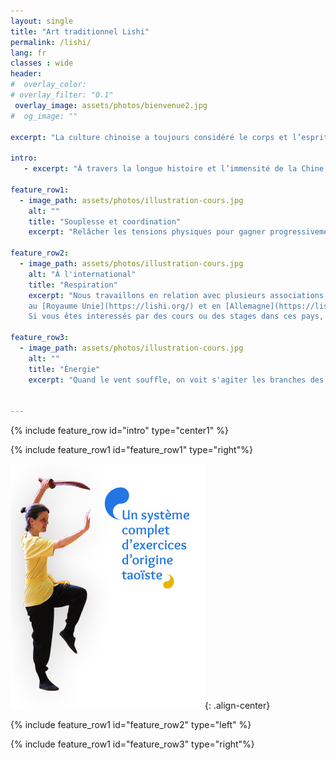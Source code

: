 ```yaml
---
layout: single
title: "Art traditionnel Lishi"
permalink: /lishi/
lang: fr
classes : wide
header:
#  overlay_color: 
# overlay_filter: "0.1"
 overlay_image: assets/photos/bienvenue2.jpg
#  og_image: ""
  
excerpt: "La culture chinoise a toujours considéré le corps et l’esprit comme un tout indissociable et elle dispose d’une tradition plusieurs fois millénaire d’exercices physiques conçus dans des buts très divers: pour le combat, pour améliorer santé et bien être, dans le cadre de techniques d’éveil spirituel, … ces objectifs étant souvent indissociablement liés."

intro: 
   - excerpt: "À travers la longue histoire et l’immensité de la Chine, des systèmes cohérents d’exercices se sont développés, enrichis et diversifiés en de multiples ramifications. La gymnastique chinoise qui est pratiquée au sein de l’AGCL est issue de cette tradition. Plus précisément, elle correspond au 'Weihai Li Shi Quan Fa', système d'exercices issu du Tai Chi Chuan (Quan Fa) élaboré et transmis par la famille Li (Li Shi) de la ville de Weihai (Province de Shandong au bord de la mer Jaune)."

feature_row1:
  - image_path: assets/photos/illustration-cours.jpg
    alt: ""
    title: "Souplesse et coordination"
    excerpt: "Relâcher les tensions physiques pour gagner progressivement en souplesse. En profiter aussi pour ressentir et retrouver les liens qui existent entre les différentes parties du corps et pouvoir ensuite les coordonner harmonieusement dans les exercices et les enchaînements."
  
feature_row2:
  - image_path: assets/photos/illustration-cours.jpg
    alt: "À l'international"
    title: "Respiration"
    excerpt: "Nous travaillons en relation avec plusieurs associations européennes qui pratiquent le même système d'exercices <br>
    au [Royaume Unie](https://lishi.org/) et en [Allemagne](https://lishi.de/) <br>
    Si vous êtes interessés par des cours ou des stages dans ces pays, vous pouvez nous contacter ou consulter leur site."

feature_row3: 
  - image_path: assets/photos/illustration-cours.jpg
    alt: ""
    title: "Énergie"
    excerpt: "Quand le vent souffle, on voit s'agiter les branches des arbres.Mais on ne voit pas le vent...Comment retrouver ce souffle en nous, source de bien-être et de santé, qui nous rend plus fort sans être plus dur et qui nous enracine sans nous immobiliser?"


---
```

{% include feature_row id="intro" type="center1" %}

{% include feature_row1 id="feature_row1" type="right"%}

![system_complet](/assets/photos/systemecomplet.jpg){: .align-center}

{% include feature_row1 id="feature_row2" type="left" %}

{% include feature_row1 id="feature_row3" type="right"%}